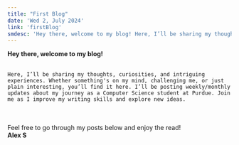 ```yaml
---
title: "First Blog"
date: 'Wed 2, July 2024'
link: 'firstBlog'
smdesc: 'Hey there, welcome to my blog! Here, I’ll be sharing my thoughts, curiosities, and intriguing experiences. Whether somethings on my mind, challenging me, or just plain interesting, you’ll find it here. '
---
```



**Hey there, welcome to my blog!**<br/><br/>

``Here, I’ll be sharing my thoughts, curiosities, and intriguing experiences. Whether something's on
my mind, challenging me, or just plain interesting, you’ll find it here. I’ll be posting weekly/monthly updates about my journey
as a Computer Science student at Purdue. Join me as I improve my writing skills and explore new ideas.``



<br/><br/>Feel free to go through my posts below and enjoy the read!
<br/>
**Alex S**



